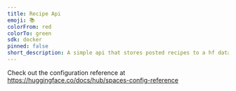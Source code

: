 ```yaml
---
title: Recipe Api
emoji: 📚
colorFrom: red
colorTo: green
sdk: docker
pinned: false
short_description: A simple api that stores posted recipes to a hf dataset
---
```


Check out the configuration reference at https://huggingface.co/docs/hub/spaces-config-reference
